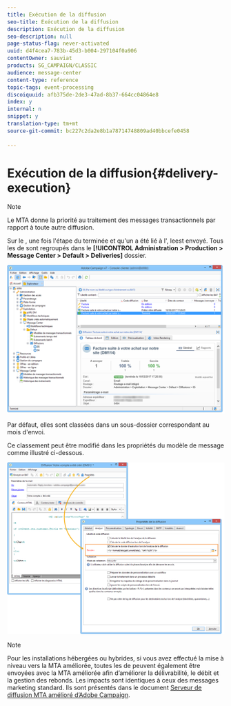 ```yaml
---
title: Exécution de la diffusion
seo-title: Exécution de la diffusion
description: Exécution de la diffusion
seo-description: null
page-status-flag: never-activated
uuid: d4f4cea7-783b-45d3-b004-297104f0a906
contentOwner: sauviat
products: SG_CAMPAIGN/CLASSIC
audience: message-center
content-type: reference
topic-tags: event-processing
discoiquuid: afb375de-2de3-47ad-8b37-664cc04864e8
index: y
internal: n
snippet: y
translation-type: tm+mt
source-git-commit: bc227c2da2e8b1a78714748809ad40bbcefe0458

---
```



# Exécution de la diffusion{#delivery-execution}

>[!NOTE]
>
>Le MTA donne la priorité au traitement des messages transactionnels par rapport à toute autre diffusion.

Sur le  , une fois l&#39;étape du  terminée et qu&#39;un a été lié à l&#39;, leest envoyé. Tous les  de sont regroupés dans le **[!UICONTROL Administration > Production > Message Center > Default > Deliveries]** dossier.

![](assets/messagecenter_deliveries_execinstances_001.png)

Par défaut, elles sont classées dans un sous-dossier correspondant au mois d&#39;envoi.

Ce classement peut être modifié dans les propriétés du modèle de message comme illustré ci-dessous.

![](assets/messagecenter_deliveries_properties_001.png)

>[!NOTE]
>
>Pour les installations hébergées ou hybrides, si vous avez effectué la mise à niveau vers la MTA améliorée, toutes les  de peuvent également être envoyées avec la  MTA améliorée afin d’améliorer la délivrabilité, le débit et la gestion des rebonds. Les impacts sont identiques à ceux des messages marketing standard. Ils sont présentés dans le document [Serveur de diffusion MTA amélioré d’Adobe Campaign](https://helpx.adobe.com/campaign/kb/campaign-enhanced-mta.html).